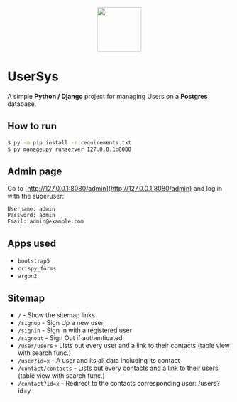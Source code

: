 <p align="center">
    <img src="docs/screenshot.png" width=100>
</p>

# UserSys

A simple **Python / Django** project for managing Users on a **Postgres** database.

## How to run

```cmd
$ py -m pip install -r requirements.txt
$ py manage.py runserver 127.0.0.1:8080
```

## Admin page

Go to [http://127.0.0.1:8080/admin](http://127.0.0.1:8080/admin) and log in with the superuser:
```
Username: admin
Password: admin
Email: admin@example.com
```

## Apps used
* `bootstrap5`
* `crispy_forms`
* `argon2`

## Sitemap

* `/` - Show the sitemap links
* `/signup` - Sign Up a new user
* `/signin` - Sign In with a registered user
* `/signout` - Sign Out if authenticated
* `/user/users` - Lists out every user and a link to their contacts (table view with search func.)
* `/user?id=x` - A user and its all data including its contact
* `/contact/contacts` - Lists out every contacts and a link to their users (table view with search func.)
* `/contact?id=x` - Redirect to the contacts corresponding user: /users?id=y
